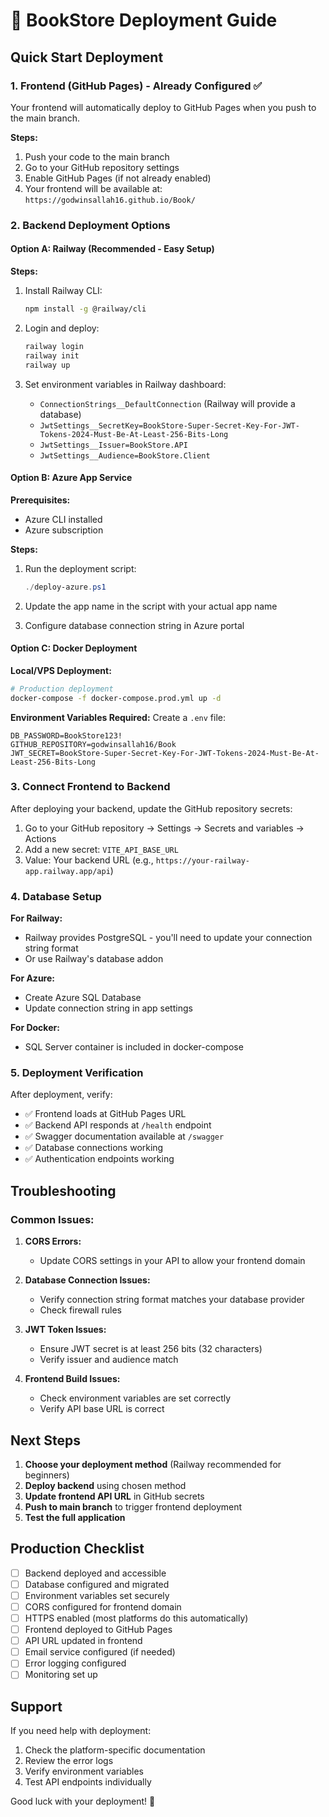 # 🚀 BookStore Deployment Guide

## Quick Start Deployment

### 1. Frontend (GitHub Pages) - Already Configured ✅

Your frontend will automatically deploy to GitHub Pages when you push to the main branch.

**Steps:**
1. Push your code to the main branch
2. Go to your GitHub repository settings
3. Enable GitHub Pages (if not already enabled)
4. Your frontend will be available at: `https://godwinsallah16.github.io/Book/`

### 2. Backend Deployment Options

#### Option A: Railway (Recommended - Easy Setup)

**Steps:**
1. Install Railway CLI:
   ```bash
   npm install -g @railway/cli
   ```

2. Login and deploy:
   ```bash
   railway login
   railway init
   railway up
   ```

3. Set environment variables in Railway dashboard:
   - `ConnectionStrings__DefaultConnection` (Railway will provide a database)
   - `JwtSettings__SecretKey=BookStore-Super-Secret-Key-For-JWT-Tokens-2024-Must-Be-At-Least-256-Bits-Long`
   - `JwtSettings__Issuer=BookStore.API`
   - `JwtSettings__Audience=BookStore.Client`

#### Option B: Azure App Service

**Prerequisites:**
- Azure CLI installed
- Azure subscription

**Steps:**
1. Run the deployment script:
   ```powershell
   ./deploy-azure.ps1
   ```

2. Update the app name in the script with your actual app name
3. Configure database connection string in Azure portal

#### Option C: Docker Deployment

**Local/VPS Deployment:**
```bash
# Production deployment
docker-compose -f docker-compose.prod.yml up -d
```

**Environment Variables Required:**
Create a `.env` file:
```env
DB_PASSWORD=BookStore123!
GITHUB_REPOSITORY=godwinsallah16/Book
JWT_SECRET=BookStore-Super-Secret-Key-For-JWT-Tokens-2024-Must-Be-At-Least-256-Bits-Long
```

### 3. Connect Frontend to Backend

After deploying your backend, update the GitHub repository secrets:

1. Go to your GitHub repository → Settings → Secrets and variables → Actions
2. Add a new secret: `VITE_API_BASE_URL`
3. Value: Your backend URL (e.g., `https://your-railway-app.railway.app/api`)

### 4. Database Setup

**For Railway:**
- Railway provides PostgreSQL - you'll need to update your connection string format
- Or use Railway's database addon

**For Azure:**
- Create Azure SQL Database
- Update connection string in app settings

**For Docker:**
- SQL Server container is included in docker-compose

### 5. Deployment Verification

After deployment, verify:
- ✅ Frontend loads at GitHub Pages URL
- ✅ Backend API responds at `/health` endpoint
- ✅ Swagger documentation available at `/swagger`
- ✅ Database connections working
- ✅ Authentication endpoints working

## Troubleshooting

### Common Issues:

1. **CORS Errors:**
   - Update CORS settings in your API to allow your frontend domain

2. **Database Connection Issues:**
   - Verify connection string format matches your database provider
   - Check firewall rules

3. **JWT Token Issues:**
   - Ensure JWT secret is at least 256 bits (32 characters)
   - Verify issuer and audience match

4. **Frontend Build Issues:**
   - Check environment variables are set correctly
   - Verify API base URL is correct

## Next Steps

1. **Choose your deployment method** (Railway recommended for beginners)
2. **Deploy backend** using chosen method
3. **Update frontend API URL** in GitHub secrets
4. **Push to main branch** to trigger frontend deployment
5. **Test the full application**

## Production Checklist

- [ ] Backend deployed and accessible
- [ ] Database configured and migrated
- [ ] Environment variables set securely
- [ ] CORS configured for frontend domain
- [ ] HTTPS enabled (most platforms do this automatically)
- [ ] Frontend deployed to GitHub Pages
- [ ] API URL updated in frontend
- [ ] Email service configured (if needed)
- [ ] Error logging configured
- [ ] Monitoring set up

## Support

If you need help with deployment:
1. Check the platform-specific documentation
2. Review the error logs
3. Verify environment variables
4. Test API endpoints individually

Good luck with your deployment! 🚀
